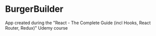 # BurgerBuilder
App created during the "React - The Complete Guide (incl Hooks, React Router, Redux)" Udemy course
